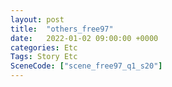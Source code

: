 ```yaml
---
layout: post
title:  "others_free97"
date:   2022-01-02 09:00:00 +0000
categories: Etc
Tags: Story Etc
SceneCode: ["scene_free97_q1_s20"]
---
```

